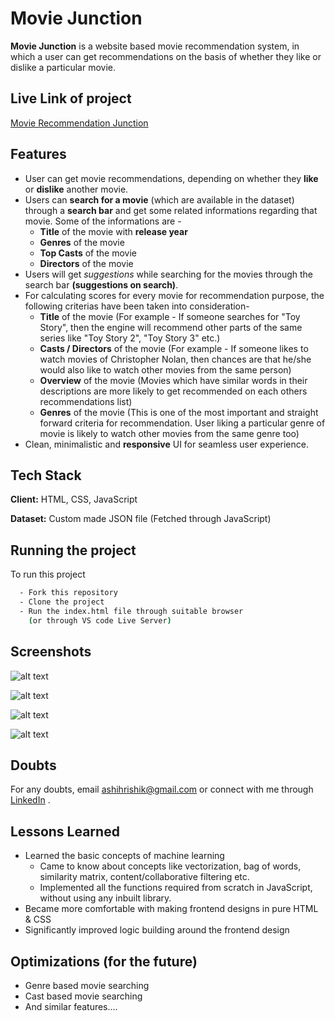 
# Movie Junction

**Movie Junction** is a website based movie recommendation system, in which a user can get recommendations on the basis of whether they like or dislike a particular movie.

## Live Link of project

[Movie Recommendation Junction](https://hrishik-recommendation-engine.herokuapp.com/)

## Features

- User can get movie recommendations, depending on whether they **like** or **dislike** another movie. 
- Users can **search for a movie** (which are available in the dataset) through a **search bar** and get some related informations regarding that movie. Some of the informations are - 
    * **Title** of the movie with **release year**
    * **Genres** of the movie
    * **Top Casts** of the movie
    * **Directors** of the movie
- Users will get *suggestions* while searching for the movies through the search bar **(suggestions on search)**.  
- For calculating scores for every movie for recommendation purpose, the following criterias have been taken into consideration-
    * **Title** of the movie (For example - If someone searches for "Toy Story", then the engine will recommend other parts of the same series like "Toy Story 2", "Toy Story 3" etc.) 
    * **Casts / Directors** of the movie (For example - If someone likes to watch movies of Christopher Nolan, then chances are that he/she would also like to watch other movies from the same person)
    * **Overview** of the movie (Movies which have similar words in their descriptions are more likely to get recommended on each others recommendations list)
    * **Genres** of the movie (This is one of the most important and straight forward criteria for recommendation. User liking a particular genre of movie is likely to watch other movies from the same genre too)
- Clean, minimalistic and **responsive** UI for seamless user experience. 


## Tech Stack

**Client:** HTML, CSS, JavaScript

**Dataset:** Custom made JSON file (Fetched through JavaScript)


## Running the project

To run this project

```bash
  - Fork this repository
  - Clone the project
  - Run the index.html file through suitable browser 
    (or through VS code Live Server)
```
    
## Screenshots

![alt text](https://github.com/hrishik1208/Recommendation_junction/blob/master/Images/Screenshots/Image_3.PNG)

![alt text](https://github.com/hrishik1208/Recommendation_junction/blob/master/Images/Screenshots/Image_1.PNG)

![alt text](https://github.com/hrishik1208/Recommendation_junction/blob/master/Images/Screenshots/Image_4.PNG)

![alt text](https://github.com/hrishik1208/Recommendation_junction/blob/master/Images/Screenshots/Image_2.PNG)


## Doubts

For any doubts, email ashihrishik@gmail.com or connect with me through [LinkedIn](https://www.linkedin.com/in/hrishik-kanade-100129202/) .


## Lessons Learned

* Learned the basic concepts of machine learning
    * Came to know about concepts like vectorization, bag of words, similarity matrix, content/collaborative filtering etc.
    * Implemented all the functions required from scratch in JavaScript, without using any inbuilt library.
* Became more comfortable with making frontend designs in pure HTML & CSS
* Significantly improved logic building around the frontend design

## Optimizations (for the future)

* Genre based movie searching
* Cast based movie searching
* And similar features....
